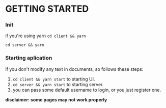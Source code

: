 # GETTING STARTED

### Init

if you're using yarn `cd client && yarn`

`cd server && yarn`

### Starting aplication

if you don't modify any text in documents, so follows these steps:

1. `cd client && yarn start` to starting UI.
2. `cd server && yarn start` to starting server.
3. you can pass some default username to login, or you just register one.

**disclaimer: some pages may not work properly**
